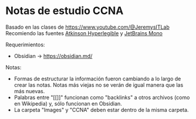 # Notas de estudio CCNA

Basado en las clases de https://www.youtube.com/@JeremysITLab
Recomiendo las fuentes [Atkinson Hyperlegible](https://www.brailleinstitute.org/freefont/#download) y [JetBrains Mono](https://www.jetbrains.com/lp/mono/)

Requerimientos:
- Obsidian -> https://obsidian.md/

Notas: 
- Formas de estructurar la información fueron cambiando a lo largo de crear las notas. Notas más viejas no se verán de igual manera que las más nuevas.
- Palabras entre "[[]]" funcionan como "backlinks" a otros archivos (como en Wikipedia) y, sólo funcionan en Obsidian.
- La carpeta "Images" y "CCNA" deben estar dentro de la misma carpeta.